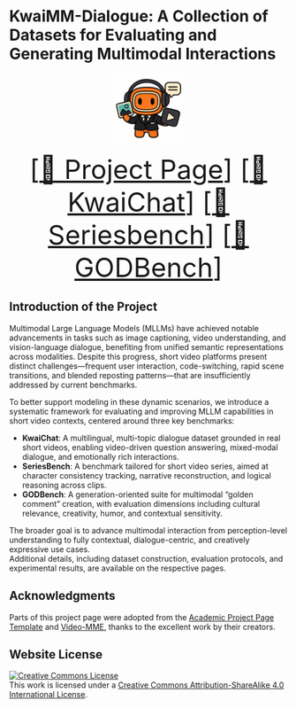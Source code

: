 # KwaiMM-Dialogue: A Collection of Datasets for Evaluating and Generating Multimodal Interactions

<p align="center">
    <img src="static/images/logo.png" width="25%" height="25%">
</p>

<font size=7><div align='center' > [[🍎 Project Page](https://stan-lei.github.io/KwaiMM-Dialogue/)] [[📖 KwaiChat](https://arxiv.org/abs/2503.06899)] [[📖 Seriesbench](https://arxiv.org/abs/2504.21435)] [[📖 GODBench](https://arxiv.org/abs/2505.11436)] </div></font>

## Introduction of the Project

Multimodal Large Language Models (MLLMs) have achieved notable advancements in tasks such as image captioning, video understanding, and vision-language dialogue, benefiting from unified semantic representations across modalities. Despite this progress, short video platforms present distinct challenges—frequent user interaction, code-switching, rapid scene transitions, and blended reposting patterns—that are insufficiently addressed by current benchmarks.

To better support modeling in these dynamic scenarios, we introduce a systematic framework for evaluating and improving MLLM capabilities in short video contexts, centered around three key benchmarks:

- **KwaiChat**: A multilingual, multi-topic dialogue dataset grounded in real short videos, enabling video-driven question answering, mixed-modal dialogue, and emotionally rich interactions.
- **SeriesBench**: A benchmark tailored for short video series, aimed at character consistency tracking, narrative reconstruction, and logical reasoning across clips.
- **GODBench**: A generation-oriented suite for multimodal “golden comment” creation, with evaluation dimensions including cultural relevance, creativity, humor, and contextual sensitivity.

The broader goal is to advance multimodal interaction from perception-level understanding to fully contextual, dialogue-centric, and creatively expressive use cases.  
Additional details, including dataset construction, evaluation protocols, and experimental results, are available on the respective pages.

## Acknowledgments
Parts of this project page were adopted from the [Academic Project Page Template](https://eliahuhorwitz.github.io/Academic-project-page-template/) and [Video-MME](https://video-mme.github.io/), thanks to the excellent work by their creators.

## Website License
<a rel="license" href="http://creativecommons.org/licenses/by-sa/4.0/"><img alt="Creative Commons License" style="border-width:0" src="https://i.creativecommons.org/l/by-sa/4.0/88x31.png" /></a><br />This work is licensed under a <a rel="license" href="http://creativecommons.org/licenses/by-sa/4.0/">Creative Commons Attribution-ShareAlike 4.0 International License</a>.
